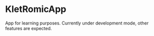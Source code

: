 # KletRomicApp
App for learning purposes. Currently under development mode, other features are expected. 
